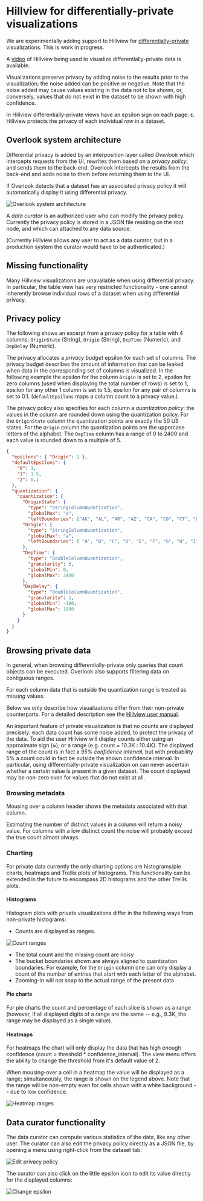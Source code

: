 # Hillview for differentially-private visualizations

We are experimentally adding support to Hillview for
[differentially-private](https://en.wikipedia.org/wiki/Differential_privacy)
visualizations.  This is work in progress.

A [video](https://1drv.ms/v/s!AlywK8G1COQ_lJMxl9cantTOlvRawA?e=k1VKSL)
of Hillview being used to visualize differentially-private data is
available.

Visualizations preserve privacy by adding noise to the results prior
to the visualization; the noise added can be positive or negative.
Note that the noise added may cause values existing in the data
not to be shown, or, conversely, values that do not exist in the
dataset to be shown with high confidence.

In Hillview differentially-private views have an epsilon sign on each
page: ε.  Hillview protects the privacy of each individual *row* in a
dataset.

## Overlook system architecture

Differential privacy is added by an interposition layer called
*Overlook* which intercepts requests from the UI, rewrites them based
on a *privacy policy*, and sends them to the back-end.  Overlook
intercepts the results from the back-end and adds noise to them before
returning them to the UI.

If Overlook detects that a dataset has an associated privacy policy it
will automatically display it using differential privacy.

![Overlook system architecture](docs/privacy/overlook.png)

A *data curator* is an authorized user who can modify the privacy
policy.  Currently the privacy policy is stored in a JSON file
residing on the root node, and which can attached to any data source.

(Currently Hillview allows any user to act as a data curator, but in a
production system the curator would have to be authenticated.)

## Missing functionality

Many Hillview visualizations are unavailable when using differential
privacy.  In particular, the table view has very restricted
functionality - one cannot inherently browse individual rows of a
dataset when using differential privacy.

## Privacy policy

The following shows an excerpt from a privacy policy for a table with
4 columns: `OriginState` (String), `Origin` (String), `DepTime` (Numeric), and
`DepDelay` (Numeric).

The privacy allocates a *privacy budget* epsilon for each set of
columns.  The privacy budget describes the amount of information that
can be leaked when data in the corresponding set of columns is
visualized.  In the following example the epsilon for the column
`Origin` is set to 2, epsilon for zero columns (used when displaying the
total number of rows) is set to 1, epsilon for any other 1 column is
set to 1.5, epsilon for any pair of columns is set to 0.1.  (`defaultEpsilons` 
maps a column count to a privacy value.)

The privacy policy also specifies for each column a *quantization
policy*: the values in the column are rounded down using the
quantization policy.  For the `OriginState` column the quantization
points are exactly the 50 US states.  For the `Origin` column the
quantization points are the uppercase letters of the alphabet.  The
`DepTime` column has a range of 0 to 2400 and each value is rounded down
to a multiple of 5.

```JSON
{
  "epsilons": { "Origin": 2 },
  "defaultEpsilons": {
    "0": 1,
    "1": 1.5,
    "2": 0.1
  },
  "quantization": {
    "quantization": {
      "OriginState": {
        "type": "StringColumnQuantization",
        "globalMax": "a",
        "leftBoundaries": ["AK", "AL", "AR", "AZ", "CA", "CO", "CT", "DE", "FL", "GA", "HI", "IA", "ID", "IL", "IN", "KS", "KY", "LA", "MA", "MD", "ME", "MI", "MN", "MO", "MS", "MT", "NC", "ND", "NE", "NH", "NJ", "NM", "NV", "NY", "OH", "OK", "OR", "PA", "RI", "SC", "SD", "TN", "TX", "UT", "VA", "VT", "WA", "WI", "WV", "WY"]},
      "Origin": {
        "type": "StringColumnQuantization",
        "globalMax": "a",
        "leftBoundaries": [ "A", "B", "C", "D", "E", "F", "G", "H", "I", "J", "K", "L", "M", "N", "O", "P", "Q", "R", "S", "T", "U", "V", "W", "X", "Y", "Z"]
      },
      "DepTime": {
        "type": "DoubleColumnQuantization",
        "granularity": 5,
        "globalMin": 0,
        "globalMax": 2400
      },
      "DepDelay": {
        "type": "DoubleColumnQuantization",
        "granularity": 1,
        "globalMin": -100,
        "globalMax": 1000
      }
    }
  }
}
```

## Browsing private data

In general, when browsing differentially-private only queries that
count objects can be executed.  Overlook also supports filtering data
on contiguous ranges.

For each column data that is outside the quantization range is treated
as *missing* values.

Below we only describe how visualizations differ from their non-private counterparts.
For a detailed description see the [Hillview user manual](docs/userManual.md).

An important feature of private visualization is that no counts are
displayed precisely: each data count has some noise added, to protect
the privacy of the data.  To aid the user Hillview will display counts
either using an approximate sign (≈), or a range (e.g. count = 10.3K :
10.4K).  The displayed range of the count is in fact a *95% confidence
interval*, but with probability 5% a count could in fact be outside the
shown confidence interval.  In particular, using
differentially-private visualization on can never ascertain whether a
certain value is present in a given dataset.  The count displayed may be
non-zero even for values that do not exist at all.

### Browsing metadata

Mousing over a column header shows the metadata associated with that column.

Estimating the number of distinct values in a column will return a
noisy value.  For columns with a low distinct count the noise will
probably exceed the true count almost always.

### Charting

For private data currently the only charting options are
histograms/pie charts, heatmaps and Trellis plots of histograms.  This
functionality can be extended in the future to encompass 
2D histograms and the other Trellis plots.

#### Histograms

Histogram plots with private visualizations differ in the following ways from 
non-private histograms:

* Counts are displayed as ranges.

![Count ranges](docs/privacy/count-range.png)

* The total count and the missing count are noisy
* The bucket boundaries shown are always aligned to quantization boundaries.
For example, for the `Origin` column one can only display a count
of the number of entries that start with each letter of the alphabet.
* Zooming-in will not snap to the actual range of the present data

#### Pie charts

For pie charts the count and percentage of each slice is shown as a range (however, if 
all displayed digits of a range are the same -- e.g., 9.3K, 
the range may be displayed as a single value).

#### Heatmaps

For heatmaps the chart will only display the data that has high enough
confidence (count > threshold * confidence_interval).  The view menu
offers the ability to change the threshold from it's default value of 2.  

When mousing-over a cell in a heatmap the value will be displayed
as a range; simultaneously, the range is shown on the legend above.
Note that the range will be non-empty even for cells shown with a
white background -- due to low confidence.

![Heatmap ranges](docs/privacy/heatmap-range.png)

## Data curator functionality

The data curator can compute various statistics of the data, like any
other user.  The curator can also edit the privacy
policy directly as a JSON file, by opening a menu using right-click
from the dataset tab:

![Edit privacy policy](docs/privacy/edit-policy.png)

The curator can also click on the little epsilon icon to edit its
value directly for the displayed columns:

![Change epsilon](docs/privacy/edit-epsilon.png)
